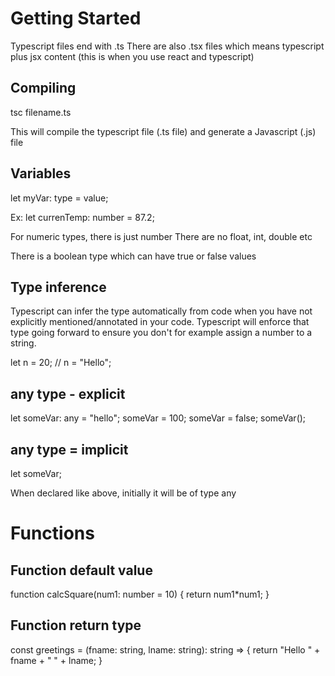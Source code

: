 # Getting Started

Typescript files end with .ts
There are also .tsx files which means typescript plus jsx content (this is when you use react and typescript)


## Compiling

tsc filename.ts

This will compile the typescript file (.ts file) and generate a Javascript (.js) file


## Variables

let myVar: type = value;

Ex:
let currenTemp: number = 87.2;

For numeric types, there is just number
There are no float, int, double etc

There is a boolean type which can have true or false values


## Type inference
Typescript can infer the type automatically from code when you have not explicitly mentioned/annotated in your code. Typescript will enforce that type going forward to ensure you don't for example assign a number to a string.

let n = 20;
// n = "Hello";

## any type - explicit
let someVar: any = "hello";
someVar = 100;
someVar = false;
someVar();

## any type = implicit
let someVar;

When declared like above, initially it will be of type any

# Functions

## Function default value
function calcSquare(num1: number = 10) {
  return num1*num1;
}


## Function return type
const greetings = (fname: string, lname: string): string => {
      return "Hello " + fname + " " + lname;
}

## 